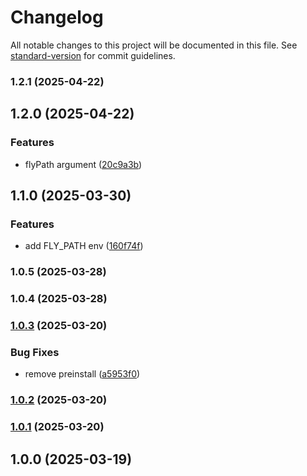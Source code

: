 # Changelog

All notable changes to this project will be documented in this file. See [standard-version](https://github.com/conventional-changelog/standard-version) for commit guidelines.

### 1.2.1 (2025-04-22)

## 1.2.0 (2025-04-22)


### Features

* flyPath argument ([20c9a3b](https://github.com/kikobeats/flyctl/commit/20c9a3b7f62d845c18c5ff2248ebd1c78931ecb9))

## 1.1.0 (2025-03-30)


### Features

* add FLY_PATH env ([160f74f](https://github.com/kikobeats/flyctl/commit/160f74f12639a9d397d40ab50e71a48f9265467f))

### 1.0.5 (2025-03-28)

### 1.0.4 (2025-03-28)

### [1.0.3](https://github.com/kikobeats/flyctl/compare/v1.0.2...v1.0.3) (2025-03-20)


### Bug Fixes

* remove preinstall ([a5953f0](https://github.com/kikobeats/flyctl/commit/a5953f02d91279841486435294b6500420d5c1da))

### [1.0.2](https://github.com/kikobeats/flyctl/compare/v1.0.1...v1.0.2) (2025-03-20)

### [1.0.1](https://github.com/kikobeats/flyctl/compare/v1.0.0...v1.0.1) (2025-03-20)

## 1.0.0 (2025-03-19)
